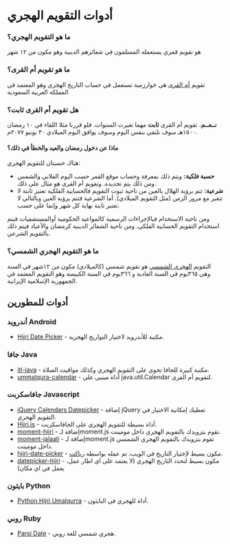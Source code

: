 # أدوات التقويم الهجري


### ما هو التقويم الهجري؟
هو تقويم قمري يستعمله المسلمون في شعائرهم الدينية وهو مكون من ١٢ شهر

### ما هو تقويم أم القرى؟
تقويم [أم القرى](https://ar.wikipedia.org/wiki/%D8%AA%D9%82%D9%88%D9%8A%D9%85_%D9%87%D8%AC%D8%B1%D9%8A#.D8.AA.D9.82.D9.88.D9.8A.D9.85_.D8.A3.D9.85_.D8.A7.D9.84.D9.82.D8.B1.D9.89) هي خوارزمية تستعمل في حساب التاريخ الهجري وهو المعتمد في المملكة العربية السعودية

### هل تقويم أم القرى ثابت؟
**نــعــم**، تقويم أم القرى **ثابت** مهما تغيرت السنوات. فلو قررنا مثلا اللقاء في ١٠ رمضان ١٥٠٠هـ سوف نلتقي بنفس اليوم وسوف يوافق اليوم الميلادي ٣٠ يونيو ٢٠٧٧م.

#### ماذا عن دخول رمضان والعيد والخطأ في ذلك؟
هناك حسبتان للتقويم الهجري:
-  **حسبة فلكية:** ويتم ذلك بمعرفة وحساب موقع القمر حسب اليوم الفلاني والشمس ومن ذلك يتم تحديده. وتقويم أم القرى هو مثال على ذلك.
- **شرعية:** تتم برؤية الهلال بالعين
من ناحية ثبوت التقويم فالحسابية الفلكية تعتبر ثابتة لا تتغير مع مرور الزمن (مثل التقويم الميلادي). أما الشرعية فتتم برؤية العين وبالتالي لا تعتبر ثابتة نهاية كل شهر وإنما على حسب.

ومن ناحية الاستخدام فبالإجراءات الرسمية كالمواعيد الحكومية أوالمستشفيات فيتم استخدام التقويم الحسابية الفلكي. ومن ناحية الشعائر الدينية كرمضان والأعياد فيتم ذلك بالتقويم الشرعي.

### ما هو التقويم الهجري الشمسي؟
التقويم [الهجري الشمسي](https://ar.wikipedia.org/wiki/%D8%AA%D9%82%D9%88%D9%8A%D9%85_%D9%87%D8%AC%D8%B1%D9%8A_%D8%B4%D9%85%D8%B3%D9%8A) هو تقويم شمسي (كالميلادي) مكون من ١٢شهر في السنة وهي  ٣٦٥يوم في السنة العادية و ٣٦٦يوم في السنة الكبيسة وهو التقويم المعتمد في الجمهورية الإسلامية الإيرانية.



## أدوات للمطورين

### أندرويد Android
* [Hijri Date Picker](https://github.com/alhazmy13/HijriDatePicker) - مكتبة للأندرويد لاختيار التواريخ الهجرية.

### جافا Java
* [itl-java](https://github.com/fikr4n/itl-java) - مكتبة كبيرة للجافا تحوي على التقويم الهجري وكذلك مواقيت الصلاة.
* [ummalqura-calendar](https://github.com/msarhan/ummalqura-calendar) - أداة مبنيى على java.util.Calendar لتقويم أم القرى.

### جافاسكربت Javascript
* [jQuery Calendars Datepicker](http://keith-wood.name/calendarsPicker.html) - إضافة jQuery تعطيك إمكانية الاختيار في التقويم الهجري.
* [Hijri.js](https://github.com/xsoh/Hijri.js) -  أداة بسيطة للتقويم الهجري على الجافاسكربت.
* [moment-hijri](https://github.com/xsoh/moment-hijri) -  إضافة لـmoment.js تقوم بتزويدك بالتفويم الهجري داخل مومينت.
* [moment-jalaali](https://github.com/jalaali/moment-jalaali) - إضافة لـmoment.js تقوم بتزويدك بالتفويم الهجري الشمسي داخل مومينت.
* [hijri-date-picker](https://github.com/abublihi/hijir-date-picker) - مكون بسيط لإختيار التاريخ في الويب، تم عمله بواسطة [رياكت](https://reactjs.org).
* [datepicker-hijri](https://github.com/abublihi/datepicker-hijri) - مكون بسيط لتحدد التاريخ الهجري (لا يعتمد على اي اطار عمل، يعمل في اي مكان)

### بايثون Python
* [Python Hijri Umalqurra](https://github.com/tytkal/python-hijiri-ummalqura) - أداة للهجري في البايثون.

### روبي Ruby
* [Parsi Date](https://github.com/hzamani/parsi-date) - هجري شمسي للغة روبي.
